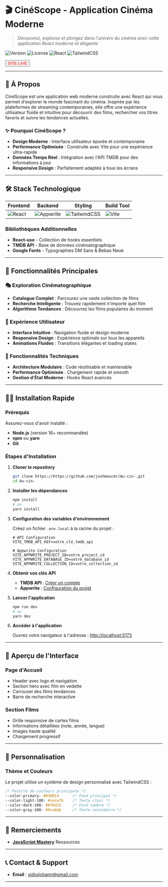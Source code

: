 # 🎬 CinéScope - Application Cinéma Moderne

> *Découvrez, explorez et plongez dans l'univers du cinéma avec cette application React moderne et élégante*

![Version](https://img.shields.io/badge/version-1.0.0-blue.svg?cacheSeconds=2592000)
![License](https://img.shields.io/badge/license-MIT-green.svg)
![React](https://img.shields.io/badge/react-18.x-blue.svg)
![TailwindCSS](https://img.shields.io/badge/tailwindcss-3.x-38bdf8.svg)

**[<button style="color:red;cursor: pointer;">SITE LIVE</button>](https://au-cin.vercel.app/)**

---

## 🎯 À Propos

CinéScope est une application web moderne construite avec React qui vous permet d'explorer le monde fascinant du cinéma. Inspirée par les plateformes de streaming contemporaines, elle offre une expérience utilisateur fluide et intuitive pour découvrir des films, rechercher vos titres favoris et suivre les tendances actuelles.

### ✨ Pourquoi CinéScope ?

- **Design Moderne** : Interface utilisateur épurée et contemporaine
- **Performance Optimisée** : Construite avec Vite pour une expérience ultra-rapide
- **Données Temps Réel** : Intégration avec l'API TMDB pour des informations à jour
- **Responsive Design** : Parfaitement adaptée à tous les écrans

---

## 🛠️ Stack Technologique

<div align="center">

| Frontend | Backend | Styling | Build Tool |
|----------|---------|---------|------------|
| ![React](https://img.shields.io/badge/React-20232A?style=for-the-badge&logo=react&logoColor=61DAFB) | ![Appwrite](https://img.shields.io/badge/Appwrite-FD366E?style=for-the-badge&logo=appwrite&logoColor=white) | ![TailwindCSS](https://img.shields.io/badge/Tailwind_CSS-38B2AC?style=for-the-badge&logo=tailwind-css&logoColor=white) | ![Vite](https://img.shields.io/badge/Vite-B73BFE?style=for-the-badge&logo=vite&logoColor=FFD62E) |

</div>

### Bibliothèques Additionnelles
- **React-use** - Collection de hooks essentiels
- **TMDB API** - Base de données cinématographique
- **Google Fonts** - Typographies DM Sans & Bebas Neue

---

## 🚀 Fonctionnalités Principales

### 🎭 Exploration Cinématographique
- **Catalogue Complet** : Parcourez une vaste collection de films
- **Recherche Intelligente** : Trouvez rapidement n'importe quel film
- **Algorithme Tendances** : Découvrez les films populaires du moment

### 🎨 Expérience Utilisateur
- **Interface Intuitive** : Navigation fluide et design moderne
- **Responsive Design** : Expérience optimale sur tous les appareils
- **Animations Fluides** : Transitions élégantes et loading states

### 🔧 Fonctionnalités Techniques
- **Architecture Modulaire** : Code réutilisable et maintenable
- **Performance Optimisée** : Chargement rapide et smooth
- **Gestion d'État Moderne** : Hooks React avancés

---

## 🏃‍♂️ Installation Rapide

### Prérequis
Assurez-vous d'avoir installé :
- **Node.js** (version 16+ recommandée)
- **npm** ou **yarn**
- **Git**

### Étapes d'Installation

1. **Cloner le repository**
   ```bash
   git clone https://https://github.com/joshmaxcmr/Au-cin-.git
   cd Au-cin-
   ```

2. **Installer les dépendances**
   ```bash
   npm install
   # ou
   yarn install
   ```

3. **Configuration des variables d'environnement**
   
   Créez un fichier `.env.local` à la racine du projet :
   ```env
   # API Configuration
   VITE_TMDB_API_KEY=votre_clé_tmdb_api
   
   # Appwrite Configuration
   VITE_APPWRITE_PROJECT_ID=votre_project_id
   VITE_APPWRITE_DATABASE_ID=votre_database_id
   VITE_APPWRITE_COLLECTION_ID=votre_collection_id
   ```

4. **Obtenir vos clés API**
   - **TMDB API** : [Créer un compte](https://developer.themoviedb.org/reference/intro/getting-started)
   - **Appwrite** : [Configuration du projet](https://appwrite.io/)

5. **Lancer l'application**
   ```bash
   npm run dev
   # ou
   yarn dev
   ```

6. **Accéder à l'application**
   
   Ouvrez votre navigateur à l'adresse : [http://localhost:5173](http://localhost:5173)

---

## 📱 Aperçu de l'Interface

### Page d'Accueil
- Header avec logo et navigation
- Section héro avec film en vedette
- Carrousel des films tendances
- Barre de recherche interactive

### Section Films
- Grille responsive de cartes films
- Informations détaillées (note, année, langue)
- Images haute qualité
- Chargement progressif

---

## 🎨 Personnalisation

### Thème et Couleurs
Le projet utilise un système de design personnalisé avec TailwindCSS :

```css
/* Palette de couleurs principale */
--color-primary: #030014      /* Fond principal */
--color-light-100: #cecefb    /* Texte clair */
--color-dark-100: #0f0d23     /* Fond sombre */
--color-gray-100: #9ca4ab     /* Texte secondaire */
```



---


## 🙏 Remerciements

- **[JavaScript Mastery](https://www.youtube.com/@javascriptmastery)** Ressources


---

## 📞 Contact & Support

- **Email** : sidjuijohann@gmail.com

---

<div align="center">



</div>